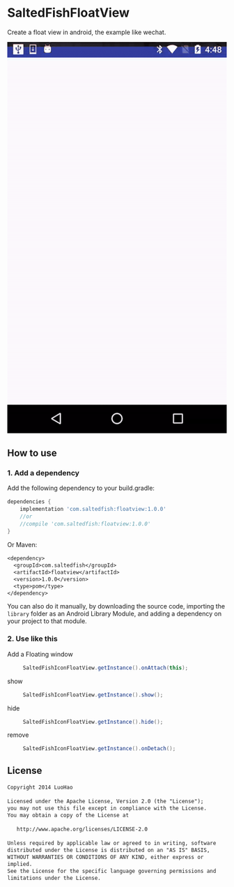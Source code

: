 # SaltedFishFloatView
 Create a float view in android, the example like wechat.

 ![Demo animation](https://github.com/CcbGuangzhouDeveloper/SaltedFishFloatView/blob/master/ezgif-4-f198940dcd.gif)

## How to use

### 1. Add a dependency

Add the following dependency to your build.gradle:
```gradle
dependencies {
    implementation 'com.saltedfish:floatview:1.0.0'
    //or
    //compile 'com.saltedfish:floatview:1.0.0'
}
```
Or Maven:
```maven
<dependency>
  <groupId>com.saltedfish</groupId>
  <artifactId>floatview</artifactId>
  <version>1.0.0</version>
  <type>pom</type>
</dependency>
```

You can also do it manually, by downloading the source code, importing the `library` folder as an Android Library Module, and adding a dependency on your project to that module.

### 2. Use like this

Add a Floating window
```java
     SaltedFishIconFloatView.getInstance().onAttach(this);
```
show
```java
     SaltedFishIconFloatView.getInstance().show();
```
hide
```java
     SaltedFishIconFloatView.getInstance().hide();
```
remove
```java
     SaltedFishIconFloatView.getInstance().onDetach();
```
## License
    Copyright 2014 LuoHao

    Licensed under the Apache License, Version 2.0 (the "License");
    you may not use this file except in compliance with the License.
    You may obtain a copy of the License at

       http://www.apache.org/licenses/LICENSE-2.0

    Unless required by applicable law or agreed to in writing, software
    distributed under the License is distributed on an "AS IS" BASIS,
    WITHOUT WARRANTIES OR CONDITIONS OF ANY KIND, either express or implied.
    See the License for the specific language governing permissions and
    limitations under the License.
